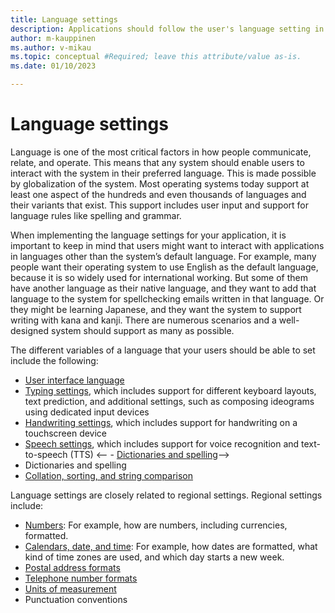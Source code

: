 ```yaml
---
title: Language settings
description: Applications should follow the user's language setting in the operating system as a default, not the system language.
author: m-kauppinen
ms.author: v-mikau
ms.topic: conceptual #Required; leave this attribute/value as-is.
ms.date: 01/10/2023

---
```


# Language settings

Language is one of the most critical factors in how people communicate, relate, and operate. This means that any system should enable users to interact with the system in their preferred language. This is made possible by globalization of the system. Most operating systems today support at least one aspect of the hundreds and even thousands of languages and their variants that exist. This support includes user input and support for language rules like spelling and grammar.

When implementing the language settings for your application, it is important to keep in mind that users might want to interact with applications in languages other than the system’s default language. For example, many people want their operating system to use English as the default language, because it is so widely used for international working. But some of them have another language as their native language, and they want to add that language to the system for spellchecking emails written in that language. Or they might be learning Japanese, and they want the system to support writing with kana and kanji. There are numerous scenarios and a well-designed system should support as many as possible.

The different variables of a language that your users should be able to set include the following:

- [User interface language](ui-language.md)
- [Typing settings](typing-settings.md), which includes support for different keyboard layouts, text prediction, and additional settings, such as composing ideograms using dedicated input devices
- [Handwriting settings](handwriting-settings.md), which includes support for handwriting on a touchscreen device
- [Speech settings](speech-settings.md), which includes support for voice recognition and text-to-speech (TTS)
<-- - [Dictionaries and spelling](dictionaries-spelling.md)-->
- Dictionaries and spelling
- [Collation, sorting, and string comparison](sorting-and-string-comparison.md)

Language settings are closely related to regional settings. Regional settings include:

- [Numbers](number-formatting.md): For example, how are numbers, including currencies, formatted.
- [Calendars, date, and time](date-formatting.md): For example, how dates are formatted, what kind of time zones are used, and which day starts a new week.
- [Postal address formats](addresses.md)
- [Telephone number formats](telephone-number.md)
- [Units of measurement](units-of-measurement.md)
- Punctuation conventions
